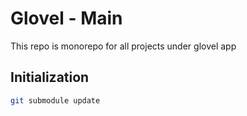 # Glovel - Main

This repo is monorepo for all projects under glovel app

## Initialization

```sh
git submodule update
```
